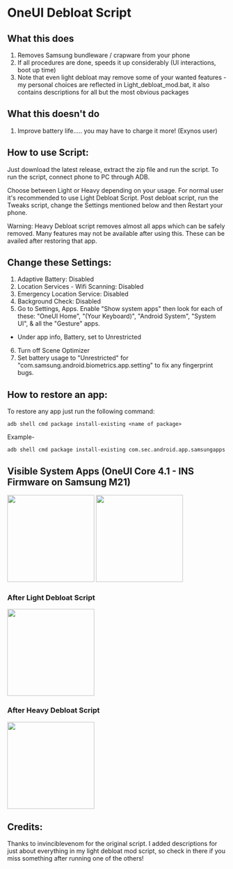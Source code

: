 # OneUI Debloat Script

## What this does

1. Removes Samsung bundleware / crapware from your phone
2. If all procedures are done, speeds it up considerably (UI interactions, boot up time)
3. Note that even light debloat may remove some of your wanted features - my personal choices are reflected in Light_debloat_mod.bat, it also contains descriptions for all but the most obvious packages

## What this doesn't do
1. Improve battery life..... you may have to charge it more! (Exynos user)

## How to use Script: 
Just download the latest release, extract the zip file and run the script. To run the script, connect phone to PC through ADB.

Choose between Light or Heavy depending on your usage. For normal user it's recommended to use Light Debloat Script. Post debloat script, run the Tweaks script, change the Settings mentioned below and then Restart your phone.

Warning: Heavy Debloat script removes almost all apps which can be safely removed. Many features may not be available after using this. These can be availed after restoring that app.

## Change these Settings:
1. Adaptive Battery: Disabled
2. Location Services - Wifi Scanning: Disabled
3. Emergency Location Service: Disabled
4. Background Check: Disabled
5. Go to Settings, Apps. Enable "Show system apps" then look for each of these:
"OneUI Home", "(Your Keyboard)", "Android System", "System UI", & all the "Gesture" apps.
- Under app info, Battery, set to Unrestricted
6. Turn off Scene Optimizer
7. Set battery usage to "Unrestricted" for "com.samsung.android.biometrics.app.setting" to fix any fingerprint bugs.

## How to restore an app:

To restore any app just run the following command:
~~~
adb shell cmd package install-existing <name of package>
~~~

Example- 
~~~
adb shell cmd package install-existing com.sec.android.app.samsungapps
~~~

## Visible System Apps (OneUI Core 4.1 - INS Firmware on Samsung M21)
<img src="1.jpg" width="200"/>  <img src="2.jpg" width="200"/>

### After Light Debloat Script
<img src="3.jpg" width="200"/>

### After Heavy Debloat Script
<img src="4.jpg" width="200"/>

## Credits:
Thanks to invinciblevenom for the original script.
I added descriptions for just about everything in my light debloat mod script, so check in there if you miss something after running one of the others!
